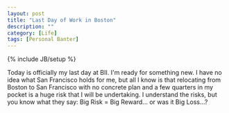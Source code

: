 ```yaml
---
layout: post
title: "Last Day of Work in Boston"
description: ""
category: [Life]
tags: [Personal Banter]
---
```

{% include JB/setup %}

Today is officially my last day at BII. I'm ready for something new. I have no idea what San Francisco holds for me, but all I know is that relocating from Boston to San Francisco with no concrete plan and a few quarters in my pocket is a huge risk that I will be undertaking. I understand the risks, but you know what they say: Big Risk = Big Reward... or was it Big Loss...?